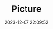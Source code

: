 ---
weight: 1
images:
- /images/edited/55.jpeg
title: Picture
date: 2023-12-07 22:09:52
tags: [luminarneo,work,ILCE7M3,25.1]
---